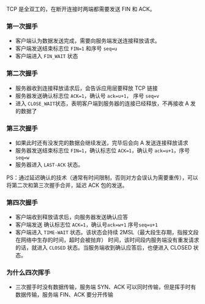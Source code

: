 TCP 是全双工的，在断开连接时两端都需要发送 FIN 和 ACK。

### **第一次握手**

- 客户端认为数据发送完成，需要向服务端发送连接释放请求。
- 客户端发送结束标志位 `FIN=1` 和序号 `seq=u`
- 客户端进入 `FIN_WAIT` 状态


### **第二次握手**

- 服务器收到连接释放请求后，会告诉应用层要释放 TCP 链接
- 服务器发送确认标志位 `ACK=1`，确认号 `ack=u+1`， 序号 `seq=v`
- 进入 `CLOSE_WAIT`状态，表明客户端到服务器的连接已经释放，不再接收 A 发的数据了

### **第三次握手** 

- 如果此时还有没发完的数据会继续发送，完毕后会向 A 发送连接释放请求
- 服务器发送结束标志位 `FIN=1`，确认标志位 `ACK=1`，确认号 `ack=u+1`，序号`seq=w`
- 服务器进入 `LAST-ACK` 状态。

PS：通过延迟确认的技术（通常有时间限制，否则对方会误认为需要重传），可以将第二次和第三次握手合并，延迟 ACK 包的发送。

### **第四次握手**

- 客户端收到释放请求后，向服务器发送确认应答
- 客户端发送 确认标志位 `ACK=1`，确认号`ack=w+1` 序号`seq=u+1`
- 客户端进入 `TIME-WAIT` 状态。该状态会持续 2MSL（最大段生存期，指报文段在网络中生存的时间，超时会被抛弃） 时间，该时间段内服务端没有重发请求的话，就进入 `CLOSED` 状态。当服务端收到确认应答后，也便进入 CLOSED 状态。

### **为什么四次挥手**
- 三次握手时没有数据传输，服务端 SYN、ACK 可以同时传输，但是挥手时有数据传输，服务端 FIN、ACK 要分开传输
